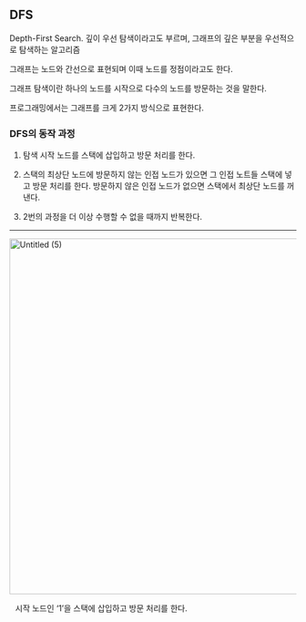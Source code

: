 ## DFS

Depth-First Search. 깊이 우선 탐색이라고도 부르며, 그래프의 깊은 부분을 우선적으로 탐색하는 알고리즘

그래프는 노드와 간선으로 표현되며 이때 노드를 정점이라고도 한다.

그래프 탐색이란 하나의 노드를 시작으로 다수의 노드를 방문하는 것을 말한다.

프로그래밍에서는 그래프를 크게 2가지 방식으로 표현한다.

### DFS의 동작 과정

1. 탐색 시작 노드를 스택에 삽입하고 방문 처리를 한다.

2. 스택의 최상단 노드에 방문하지 않는 인접 노드가 있으면 그 인접 노트들 스택에 넣고 방문 처리를 한다. 방문하지 않은 인접 노드가 없으면 스택에서 최상단 노드를 꺼낸다.
 
3. 2번의 과정을 더 이상 수행할 수 없을 때까지 반복한다.

---
 <img width="624" alt="Untitled (5)" src="https://user-images.githubusercontent.com/102349522/210205057-d9f989b5-a105-4ec9-922b-cc16698a0829.png">
 <p style="padding-left: 10px;">시작 노드인 ‘1’을 스택에 삽입하고 방문 처리를 한다.</p>

 

